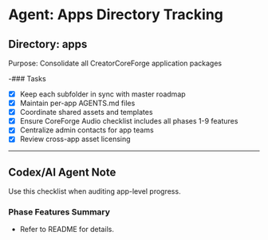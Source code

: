 # Agent: Apps Directory Tracking

## Directory: apps
Purpose: Consolidate all CreatorCoreForge application packages

-### Tasks
- [x] Keep each subfolder in sync with master roadmap
- [x] Maintain per-app AGENTS.md files
- [x] Coordinate shared assets and templates
- [x] Ensure CoreForge Audio checklist includes all phases 1-9 features
- [x] Centralize admin contacts for app teams
- [x] Review cross-app asset licensing

---

## Codex/AI Agent Note
Use this checklist when auditing app-level progress.

### Phase Features Summary
- Refer to README for details.

